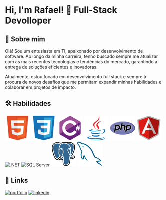 # Hi, I'm Rafael! 👋 Full-Stack Devolloper


## 🚀 Sobre mim
Olá! Sou um entusiasta em TI, apaixonado por desenvolvimento de software. Ao longo da minha carreira, tenho buscado sempre me atualizar com as mais recentes tecnologias e tendências do mercado, garantindo a entrega de soluções eficientes e inovadoras.

Atualmente, estou focado em desenvolvimento full stack e sempre à procura de novos desafios que me permitam expandir minhas habilidades e colaborar em projetos de impacto.



## 🛠 Habilidades

<p align="left">
  <img src="https://raw.githubusercontent.com/devicons/devicon/master/icons/html5/html5-original.svg" alt="HTML" width="80" height="80"/>
  <img src="https://raw.githubusercontent.com/devicons/devicon/master/icons/css3/css3-original.svg" alt="CSS" width="80" height="80"/>
  <img src="https://raw.githubusercontent.com/devicons/devicon/master/icons/csharp/csharp-original.svg" alt="C#" width="80" height="80"/>
  <img src="https://raw.githubusercontent.com/devicons/devicon/master/icons/java/java-original.svg" alt="Java" width="80" height="80"/>
  <img src="https://raw.githubusercontent.com/devicons/devicon/master/icons/php/php-original.svg" alt="PHP" width="80" height="80"/>
  <img src="https://raw.githubusercontent.com/devicons/devicon/master/icons/angularjs/angularjs-original.svg" alt="Angular" width="80" height="80"/>
  <img src="https://cdn.jsdelivr.net/gh/devicons/devicon/icons/dotnetcore/dotnetcore-original.svg" alt=".NET" width="80" height="80"/>
  <img src="https://www.svgrepo.com/show/303229/microsoft-sql-server-logo.svg" alt="SQL Server" width="80" height="80"/>
  <img src="https://raw.githubusercontent.com/devicons/devicon/master/icons/postgresql/postgresql-original.svg" alt="PostgreSQL" width="80" height="80"/>
  <img src="https://raw.githubusercontent.com/devicons/devicon/master/icons/mysql/mysql-original.svg" alt="MySQL" width="80" height="80"/>
</p>








## 🔗 Links
[![portfolio](https://img.shields.io/badge/my_portfolio-000?style=for-the-badge&logo=ko-fi&logoColor=white)](https://portifolio-gilt-beta.vercel.app/index.html)
[![linkedin](https://img.shields.io/badge/linkedin-0A66C2?style=for-the-badge&logo=linkedin&logoColor=white)](https://www.linkedin.com/in/rafasdev/)
